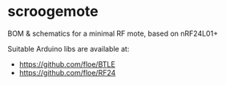 scroogemote
===========

BOM & schematics for a minimal RF mote, based on nRF24L01+

Suitable Arduino libs are available at:
  * https://github.com/floe/BTLE
  * https://github.com/floe/RF24
